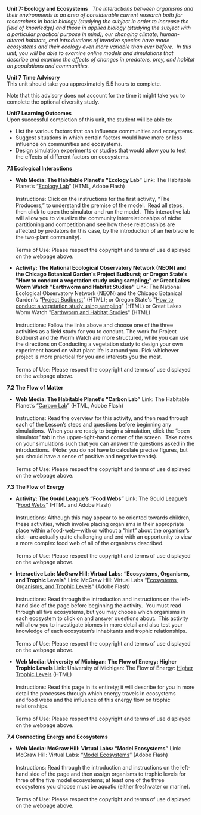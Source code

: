 **Unit 7: Ecology and Ecosystems** <span id="7"></span> 
*The interactions between organisms and their environments is an area of
considerable current research both for researchers in basic biology
(studying the subject in order to increase the field of knowledge) and
those in applied biology (studying the subject with a particular
practical purpose in mind); our changing climate, human-altered
habitats, and introductions of invasive species have made ecosystems and
their ecology even more variable than ever before.  In this unit, you
will be able to examine online models and simulations that describe and
examine the effects of changes in predators, prey, and habitat on
populations and communities.*

**Unit 7 Time Advisory**  
This unit should take you approximately 5.5 hours to complete.

Note that this advisory does not account for the time it might take you
to complete the optional diversity study.

**Unit7 Learning Outcomes**  
Upon successful completion of this unit, the student will be able to:  
-   List the various factors that can influence communities and
    ecosystems.
-   Suggest situations in which certain factors would have more or less
    influence on communities and ecosystems.
-   Design simulation experiments or studies that would allow you to
    test the effects of different factors on ecosystems.

**7.1 Ecological Interactions** <span id="7.1"></span> 
-   **Web Media: The Habitable Planet’s “Ecology Lab”**
    Link: The Habitable Planet’s “[Ecology
    Lab](http://www.learner.org/courses/envsci/interactives/ecology/index.php)”
    (HTML, Adobe Flash)  
        
     Instructions: Click on the instructions for the first activity,
    “The Producers,” to understand the premise of the model.  Read all
    steps, then click to open the simulator and run the model.  This
    interactive lab will allow you to visualize the community
    interrelationships of niche partitioning and competition and see how
    these relationships are affected by predators (in this case, by the
    introduction of an herbivore to the two-plant community).  
        
     Terms of Use: Please respect the copyright and terms of use
    displayed on the webpage above.

-   **Activity: The National Ecological Observatory Network (NEON) and
    the Chicago Botanical Garden's Project Budburst; or Oregon State's
    "How to conduct a vegetation study using sampling;" or Great Lakes
    Worm Watch "Earthworm and Habitat Studies"**
    Link: The National Ecological Observatory Network (NEON) and the
    Chicago Botanical Garden's “[Project
    Budburst](http://budburst.org/)” (HTML); or Oregon State's "[How to
    conduct a vegetation study using
    sampling](http://oregonstate.edu/instruct/bot440/wilsomar/Content/HowToConduct.htm#Conduct)"
    (HTML) or Great Lakes Worm Watch "[Earthworm and Habitat
    Studies](http://greatlakeswormwatch.org/team/habitat.html)" (HTML)  
        
     Instructions: Follow the links above and choose one of the three
    activities as a field study for you to conduct. The work for Project
    Budburst and the Worm Watch are more structured, while you can use
    the directions on Conducting a vegetation study to design your own
    experiment based on what plant life is around you. Pick whichever
    project is more practical for you and interests you the most.  
        
     Terms of Use: Please respect the copyright and terms of use
    displayed on the webpage above.

**7.2 The Flow of Matter** <span id="7.2"></span> 
-   **Web Media: The Habitable Planet’s “Carbon Lab”**
    Link: The Habitable Planet’s “[Carbon
    Lab](http://www.learner.org/courses/envsci/interactives/carbon/index.php)”
    (HTML, Adobe Flash)  
        
     Instructions: Read the overview for this activity, and then read
    through each of the Lesson’s steps and questions before beginning
    any simulations.  When you are ready to begin a simulation, click
    the “open simulator” tab in the upper-right-hand corner of the
    screen.  Take notes on your simulations such that you can answer the
    questions asked in the introductions.  (Note: you do not have to
    calculate precise figures, but you should have a sense of positive
    and negative trends).  
        
     Terms of Use: Please respect the copyright and terms of use
    displayed on the webpage above.

**7.3 The Flow of Energy** <span id="7.3"></span> 
-   **Activity: The Gould League’s “Food Webs”**
    Link: The Gould League’s “[Food
    Webs](http://www.gould.edu.au/foodwebs/kids_web.htm)” (HTML and
    Adobe Flash)  
        
     Instructions: Although this may appear to be oriented towards
    children, these activities, which involve placing organisms in their
    appropriate place within a food-web—with or without a “hint” about
    the organism’s diet—are actually quite challenging and end with an
    opportunity to view a more complex food web of all of the organisms
    described.  
        
     Terms of Use: Please respect the copyright and terms of use
    displayed on the webpage above.

-   **Interactive Lab: McGraw Hill: Virtual Labs: “Ecosystems,
    Organisms, and Trophic Levels”**
    Link: McGraw Hill: Virtual Labs “[Ecosystems, Organisms, and Trophic
    Levels](http://glencoe.mcgraw-hill.com/sites/dl/free/0078802849/383916/BL_03.html)”
    (Adobe Flash)  
        
     Instructions: Read through the introduction and instructions on the
    left-hand side of the page before beginning the activity.  You must
    read through all five ecosystems, but you may choose which organisms
    in each ecosystem to click on and answer questions about.  This
    activity will allow you to investigate biomes in more detail and
    also test your knowledge of each ecosystem’s inhabitants and trophic
    relationships.  
        
     Terms of Use: Please respect the copyright and terms of use
    displayed on the webpage above.

-   **Web Media: University of Michigan: The Flow of Energy: Higher
    Trophic Levels**
    Link: University of Michigan: The Flow of Energy: [Higher Trophic
    Levels](http://www.globalchange.umich.edu/globalchange1/current/lectures/kling/energyflow/highertrophic/trophic2.html)
    (HTML)  
        
     Instructions: Read this page in its entirety; it will describe for
    you in more detail the processes through which energy travels in
    ecosystems and food webs and the influence of this energy flow on
    trophic relationships.  
        
     Terms of Use: Please respect the copyright and terms of use
    displayed on the webpage above.

**7.4 Connecting Energy and Ecosystems** <span id="7.4"></span> 
-   **Web Media: McGraw Hill: Virtual Labs: “Model Ecosystems”**
    Link: McGraw Hill: Virtual Labs: “[Model
    Ecosystems](http://www.mhhe.com/biosci/genbio/virtual_labs/BL_02/BL_02.html)”
    (Adobe Flash)  
        
     Instructions: Read through the introduction and instructions on the
    left-hand side of the page and then assign organisms to trophic
    levels for three of the five model ecosystems; at least one of the
    three ecosystems you choose must be aquatic (either freshwater or
    marine).  
        
     Terms of Use: Please respect the copyright and terms of use
    displayed on the webpage above.


